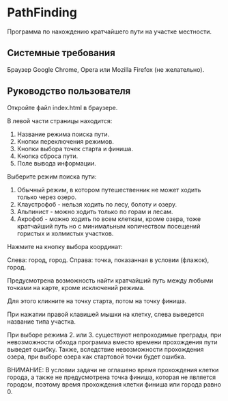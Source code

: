 # PathFinding

Программа по нахождению кратчайшего пути на участке местности.

## Системные требования

Браузер Google Chrome, Opera или Mozilla Firefox (не желательно).

## Руководство пользователя

Откройте файл index.html в браузере.

В левой части страницы находится:

1. Название режима поиска пути.
2. Кнопки переключения режимов.
3. Кнопки выбора точек старта и финиша.
4. Кнопка сброса пути.
5. Поле вывода информации.

Выберите режим поиска пути:

  1. Обычный режим, в котором путешественник не может ходить только через озеро.
  2. Клаустрофоб - нельзя ходить по лесу, болоту и озеру.
  3. Альпинист - можно ходить только по горам и лесам.
  4. Акрофоб - можно ходить по всем клеткам, кроме озера, тоже кратчайший путь но с минимальным количеством посещений гористых и холмистых участков.
  
Нажмите на кнопку выбора координат:

  Слева: город, город.
  Справа: точка, показанная в условии (флажок), город.

Предусмотрена возможность найти кратчайший путь между любыми точками на карте, кроме исключений режима.

 Для этого кликните на точку старта, потом на точку финиша.

 При нажатии правой клавишей мышки на клетку, слева выведется название типа участка.

При выборе режима 2. или 3. существуют непроходимые преграды, при невозможности обхода программа вместо времени прохождения пути выведет ошибку. Также, вследствие невозможности прохождения озера, при выборе озера как стартовой точки будет ошибка.

ВНИМАНИЕ: В условии задачи не оглашено время прохождения клетки города, а также не предусмотрена точка финиша, которая не является городом, поэтому время прохождения клетки финиша или города равно 0.
